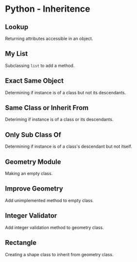 # Python - Inheritence

## Lookup
Returning attributes accessible in an object.

## My List
Subclassing `list` to add a method.

## Exact Same Object
Determining if instance is of a class but not its descendants.

## Same Class or Inherit From
Deteriming if instance is of a class or its descendants.

## Only Sub Class Of
Determining if instance is of a class's descendant but not itself.

## Geometry Module
Making an empty class.

## Improve Geometry
Add unimplemented method to empty class.

## Integer Validator
Add integer validation method to geometry class.

## Rectangle
Creating a shape class to inherit from geometry class.

